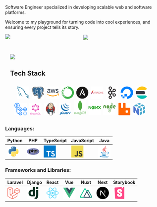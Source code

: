 Software Engineer specialized in developing scalable web and software platforms.

Welcome to my playground for turning code into cool experiences, and ensuring every project tells its story.

<div align="center" style="margin-bottom:30px">

<a href="https://github.com/Monamoxie">
<img height=200 align="center" src="https://media.giphy.com/media/v1.Y2lkPTc5MGI3NjExZmg5MmZiNmxxb3phZHE1aWtucmt2ZWQzY3pjYzgzd3dhNHo1dm5tNiZlcD12MV9pbnRlcm5hbF9naWZfYnlfaWQmY3Q9Zw/qgQUggAC3Pfv687qPC/giphy.gif" />
</a>

<a href="https://github.com/Monamoxie">
 <img height=200 align="left" src="https://streak-stats.demolab.com?user=monamoxie&theme=whatsapp-light" />
</a>
</div>

<br/>
<a href="https://visitorbadge.io/status?path=https%3A%2F%2Fgithub.com%2FMonamoxie"><img src="https://api.visitorbadge.io/api/visitors?path=https%3A%2F%2Fgithub.com%2FMonamoxie&labelColor=%23bbaa66&countColor=%23263759" /></a>

## Tech Stack
<div style="margin:30px">
&nbsp;
<img src="https://raw.githubusercontent.com/devicons/devicon/master/icons/mysql/mysql-original.svg" title="MySQL" alt="MySQL"  width="40" height="40"/>&nbsp;
<img src="https://raw.githubusercontent.com/devicons/devicon/master/icons/postgresql/postgresql-original.svg" title="PostgresSql" alt="PostgreSql"  width="40" height="40"/>&nbsp;
<img src="https://raw.githubusercontent.com/devicons/devicon/master/icons/amazonwebservices/amazonwebservices-original-wordmark.svg" title="Amazon Web Services" alt="Amazon Web Services"  width="40" height="40"/>&nbsp;
<img src="https://raw.githubusercontent.com/devicons/devicon/master/icons/anaconda/anaconda-original.svg" title="Anaconda" alt="Anaconda"  width="40" height="40"/>&nbsp;
<img src="https://raw.githubusercontent.com/devicons/devicon/master/icons/ansible/ansible-original.svg" title="ansible" alt="ansible"  width="40" height="40"/>&nbsp;
<img src="https://raw.githubusercontent.com/devicons/devicon/master/icons/apache/apache-original-wordmark.svg" title="apache" alt="apache"  width="40" height="40"/>&nbsp;
<img src="https://raw.githubusercontent.com/devicons/devicon/master/icons/apachekafka/apachekafka-original.svg" title="kafka" alt="kafka"  width="40" height="40"/>&nbsp;
<img src="https://raw.githubusercontent.com/devicons/devicon/master/icons/digitalocean/digitalocean-original.svg" title="digital ocean" alt="digital ocean"  width="40" height="40"/>&nbsp;
<img src="https://raw.githubusercontent.com/devicons/devicon/master/icons/elasticsearch/elasticsearch-original.svg" title="elasticsearch" alt="elasticsearch"  width="40" height="40"/>&nbsp;
<img src="https://raw.githubusercontent.com/devicons/devicon/master/icons/githubactions/githubactions-original.svg" title="githubactions" alt="githubactions"  width="40" height="40"/>&nbsp;
<img src="https://raw.githubusercontent.com/devicons/devicon/master/icons/graphql/graphql-plain-wordmark.svg" title="graphql" alt="graphql"  width="40" height="40"/>&nbsp;
<img src="https://raw.githubusercontent.com/devicons/devicon/master/icons/jenkins/jenkins-original.svg" title="jenkins" alt="jenkins"  width="40" height="40"/>&nbsp;
<img src="https://raw.githubusercontent.com/devicons/devicon/master/icons/jquery/jquery-plain-wordmark.svg" title="jquery" alt="jquery"  width="40" height="40"/>&nbsp;
<img src="https://raw.githubusercontent.com/devicons/devicon/master/icons/mongodb/mongodb-plain-wordmark.svg" title="jquery" alt="jquery"  width="40" height="50"/>&nbsp;
<img src="https://raw.githubusercontent.com/devicons/devicon/master/icons/nginx/nginx-original.svg" title="nginx" alt="nginx"  width="40" height="50"/>&nbsp;
<img src="https://raw.githubusercontent.com/devicons/devicon/master/icons/nodejs/nodejs-plain-wordmark.svg" title="nodejs" alt="nodejs"  width="40" height="50"/>&nbsp;
<img src="https://raw.githubusercontent.com/devicons/devicon/master/icons/rabbitmq/rabbitmq-original.svg" title="rabbitmq" alt="rabbitmq"  width="40" height="40"/>&nbsp;
<img src="https://raw.githubusercontent.com/devicons/devicon/master/icons/numpy/numpy-original.svg" title="numpy" alt="numpy"  width="40" height="40"/>&nbsp;



</div>
</div>

<div>

### Languages:
| Python   | PHP      | TypeScript | JavaScript | Java |
|----------|----------|------------|------------|------|
|  <img src="https://raw.githubusercontent.com/devicons/devicon/master/icons/python/python-original.svg" title="Python" alt="Python" width="40" height="40"/> |  <img src="https://raw.githubusercontent.com/devicons/devicon/master/icons/php/php-original.svg" height="40" title="PHP" alt="PHP" width="40"/> |  <img src="https://raw.githubusercontent.com/devicons/devicon/master/icons/typescript/typescript-original.svg" title="TypeScript" alt="TypeScript" width="40" height="40"/>|  <img src="https://raw.githubusercontent.com/devicons/devicon/master/icons/javascript/javascript-original.svg" title="JavaScript" alt="JavaScript" width="40" height="40"/>|<img src="https://raw.githubusercontent.com/devicons/devicon/master/icons/java/java-original.svg" title="Java" alt="Java" width="40" height="40"/> |

### Frameworks and Libraries:
| Laravel   | Django      | React | Vue | Nuxt | Next | Storybook |
|----------|----------|------------|------------|------| ----| ---|
|  <img src="https://raw.githubusercontent.com/devicons/devicon/master/icons/laravel/laravel-original.svg" title="Laravel" alt="Laravel" width="40" height="40"/> |  <img src="https://raw.githubusercontent.com/devicons/devicon/master/icons/django/django-plain.svg" title="django" alt="django" width="40" height="40"/>  |  <img src="https://raw.githubusercontent.com/devicons/devicon/master/icons/react/react-original.svg" title="React" alt="React" width="40" height="40"/>| <img src="https://raw.githubusercontent.com/devicons/devicon/master/icons/vuejs/vuejs-original.svg" title="VueJs" alt="VueJs"   width="40" height="40"/> | <img src="https://raw.githubusercontent.com/devicons/devicon/master/icons/nuxtjs/nuxtjs-original.svg" title="Nuxt" alt="Nuxt" width="40" height="40"/> |<img src="https://raw.githubusercontent.com/devicons/devicon/master/icons/nextjs/nextjs-original.svg" title="Next" alt="Next" width="40" height="40"/> | <img src="https://raw.githubusercontent.com/devicons/devicon/master/icons/storybook/storybook-original.svg" title="Storybook" alt="Storybook" width="40" height="40"/> |

 


 

   
 

  
</div>
